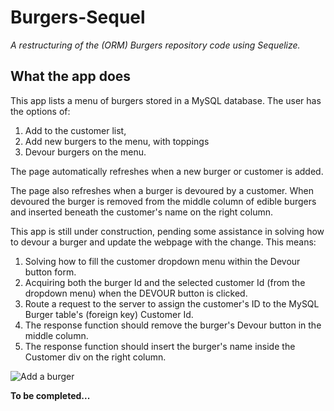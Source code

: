 # Burgers-Sequel

*A restructuring of the (ORM) Burgers repository code using Sequelize.*

## What the app does

This app lists a menu of burgers stored in a MySQL database. The user has the options of:

1. Add to the customer list,
2. Add new burgers to the menu, with toppings
3. Devour burgers on the menu.

The page automatically refreshes when a new burger or customer is added.

The page also refreshes when a burger is devoured by a customer. When devoured the burger is removed from the middle column of edible burgers and inserted beneath the customer's name on the right column.

This app is still under construction, pending some assistance in solving how to devour a burger and update the webpage with the change. This means:

1. Solving how to fill the customer dropdown menu within the Devour button form.
2. Acquiring both the burger Id and the selected customer Id (from the dropdown menu) when the DEVOUR button is clicked. 
3. Route a request to the server to assign the customer's ID to the MySQL Burger table's (foreign key) Customer Id.
4. The response function should remove the burger's Devour button in the middle column.
5. The response function should insert the burger's name inside the Customer div on the right column.

![Add a burger](https://github.com/AlanLeverenz/Burgers-Sequel/blob/master/images/add_burger.png)

__To be completed...__
